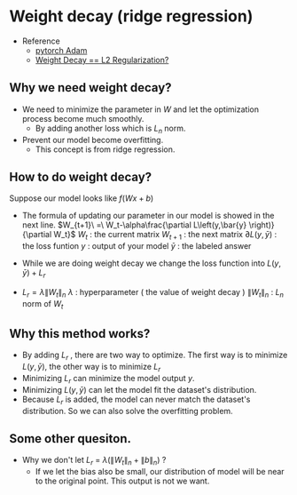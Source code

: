 # Weight decay (ridge regression)
- Reference
    - [pytorch Adam](https://pytorch.org/docs/stable/generated/torch.optim.AdamW.html)
    - [Weight Decay == L2 Regularization?](https://towardsdatascience.com/weight-decay-l2-regularization-90a9e17713cd)

## Why we need weight decay?
 - We need to minimize the parameter in $W$ and let the optimization process become much smoothly.
     - By adding another loss which is $L_n$ norm.
 - Prevent our model become overfitting. 
     - This concept is from ridge regression. 
## How to do weight decay?
Suppose our model looks like $f\left(Wx+b\right)$
- The formula of updating our parameter in our model is showed in the next line.
$W_{t+1}\ =\ W_t-\alpha\frac{\partial L\left(y,\bar{y} \right)}{\partial W_t}$ 
$W_t$ : the current matrix
$W_{t+1}$ : the next matrix
$\partial L\left(y,\bar{y} \right)$ : the loss funtion
$y$ : output of your model
$\bar{y}$ : the labeled answer

- While we are doing weight decay we change the loss function into $L\left(y,\bar{y} \right) + L_r$
- $L_r = \lambda \left \|W_t\right \|_n$
$\lambda$ : hyperparameter ( the value of weight decay )
$\left \|W_t\right \|_n$ : $L_n$ norm of $W_t$

## Why this method works?
- By adding $L_r$ , there are two way to optimize. The first way is to minimize $L\left(y,\bar{y} \right)$, the other way is to minimize $L_r$
- Minimizing $L_r$ can minimize the model output $y$. 
- Minimizing $L\left(y,\bar{y} \right)$ can let the model fit the dataset's distribution.
- Because $L_r$ is added, the model can never match the dataset's distribution. So we can also solve the overfitting problem. 
## Some other quesiton.
- Why we don't let $L_r\ =\ \lambda\left( \left \|W_t\right \|_n + \left \|b\right \|_n \right)$ ?
    - If we let the bias also be small, our distribution of model will be near to the original point. This output is not we want.
    
